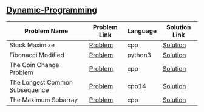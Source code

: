 ## [Dynamic-Programming](https://www.hackerrank.com/domains/algorithms/dynamic-programming)

| Problem Name                   | Problem Link                                                                                                         | Language | Solution Link                                                                 |
|--------------------------------|----------------------------------------------------------------------------------------------------------------------|----------|-------------------------------------------------------------------------------|
| Stock Maximize                 | [Problem](https://www.hackerrank.com/challenges/stockmax/problem)                                                    | cpp      | [Solution](./stockmax.cpp)                                                    |
| Fibonacci Modified             | [Problem](https://www.hackerrank.com/challenges/fibonacci-modified/problem)                                          | python3  | [Solution](./fibonacci-modified.py)                                           |
| The Coin Change Problem        | [Problem](https://www.hackerrank.com/challenges/coin-change/problem)                                                 | cpp      | [Solution](./coin-change.cpp)                                                 |
| The Longest Common Subsequence | [Problem](https://www.hackerrank.com/challenges/dynamic-programming-classics-the-longest-common-subsequence/problem) | cpp14    | [Solution](./dynamic-programming-classics-the-longest-common-subsequence.cpp) |
| The Maximum Subarray           | [Problem](https://www.hackerrank.com/challenges/maxsubarray/problem)                                                 | cpp      | [Solution](./maxsubarray.cpp)                                                 |
